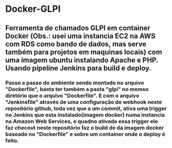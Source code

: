 # Docker-GLPI
<h2>Ferramenta de chamados GLPI em container Docker (Obs.: usei uma instancia EC2 na AWS com RDS como bando de dados, mas serve também para projetos em maquinas locais) com uma imagem ubuntu instalando Apache e PHP.
Usando pipeline Jenkins para build e deploy.

<h3> Passo a passo do ambiente sendo montado no arquivo "Dockerfile", basta ter também a pasta "glpi" no memso diretório que o arquivo "Dockerfile". 
E com o arquivo "Jenkinsfile" através de uma configuração de webhook neste repositório github, toda vez que a um commit, ativa uma trigger no Jenkins que esta instalado(imagem docker) numa instancia na Amazon Web Services, e quadno ativada essa trigger ele faz checout neste repositório faz o build de da imagem docker baseado no "Dockerfile" e sobre um container onde o deploy é feito. 

